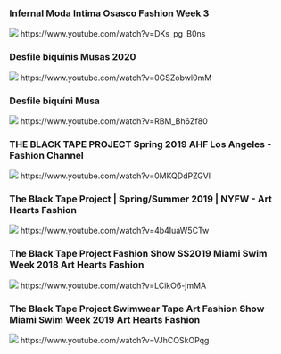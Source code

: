 ### Infernal Moda Intima  Osasco Fashion Week 3
<img src="https://i.ytimg.com/vi/DKs_pg_B0ns/hqdefault.jpg?sqp=-oaymwEcCPYBEIoBSFXyq4qpAw4IARUAAIhCGAFwAcABBg==&rs=AOn4CLDdeB655HM9iOSrExq3a38oPP7zVA">
https://www.youtube.com/watch?v=DKs_pg_B0ns

### Desfile biquínis Musas 2020
<img src="https://i.ytimg.com/vi/0GSZobwl0mM/hqdefault.jpg?sqp=-oaymwEcCPYBEIoBSFXyq4qpAw4IARUAAIhCGAFwAcABBg==&rs=AOn4CLAgphFkMO37yyDrAk1uh5yk_2huZg">
https://www.youtube.com/watch?v=0GSZobwl0mM

### Desfile biquíni Musa
<img src="https://i.ytimg.com/vi/RBM_Bh6Zf80/hq2.jpg?sqp=-oaymwEcCOADEI4CSFXyq4qpAw4IARUAAIhCGAFwAcABBg==&rs=AOn4CLAWcETvgJ2dCo_tuueXB-w7OAf2og">
https://www.youtube.com/watch?v=RBM_Bh6Zf80

### THE BLACK TAPE PROJECT Spring 2019 AHF Los Angeles - Fashion Channel
<img src="https://i.ytimg.com/vi/0MKQDdPZGVI/hq2.jpg?sqp=-oaymwEcCOADEI4CSFXyq4qpAw4IARUAAIhCGAFwAcABBg==&rs=AOn4CLC7hdw5V1bnPb5fqMcZvsbL-98D_w">
https://www.youtube.com/watch?v=0MKQDdPZGVI

### The Black Tape Project | Spring/Summer 2019 | NYFW - Art Hearts Fashion
<img src="https://i.ytimg.com/vi/4b4IuaW5CTw/hq720.jpg?sqp=-oaymwEcCOgCEMoBSFXyq4qpAw4IARUAAIhCGAFwAcABBg==&rs=AOn4CLAaieghNl7EFp3N2EZwJ7wMivDRUg">
https://www.youtube.com/watch?v=4b4IuaW5CTw

### The Black Tape Project Fashion Show SS2019 Miami Swim Week 2018 Art Hearts Fashion
<img src="https://i.ytimg.com/vi/LCikO6-jmMA/hq720.jpg?sqp=-oaymwEcCOgCEMoBSFXyq4qpAw4IARUAAIhCGAFwAcABBg==&rs=AOn4CLA052SnyKzO9zMLEiQtJWPRpKAvAQ">
https://www.youtube.com/watch?v=LCikO6-jmMA

### The Black Tape Project Swimwear Tape Art Fashion Show Miami Swim Week 2019 Art Hearts Fashion
<img src="https://i.ytimg.com/vi/VJhCOSkOPqg/hq720.jpg?sqp=-oaymwEcCOgCEMoBSFXyq4qpAw4IARUAAIhCGAFwAcABBg==&rs=AOn4CLCpNYSIfRhHhP44TIFIJaHcYaviMQ">
https://www.youtube.com/watch?v=VJhCOSkOPqg

